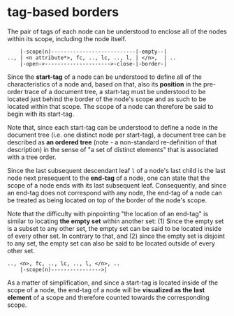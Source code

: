 
<!-- ======================================================================= -->
# tag-based borders

The pair of tags of each node can be understood to enclose all of the nodes
within its scope, including the node itself.

```
    |-scope(n)---------------------------|-empty--|
.., | <n attribute*>, fc, .., lc, .., l, | </n>,  | ..
    |-open->--------------------->-close-|-border-|
```

Since the **start-tag** of a node can be understood to define all of the
characteristics of a node and, based on that, also its **position** in the
pre-order trace of a document tree, a start-tag must be understood to be
located just behind the border of the node's scope and as such to be located
within that scope. The scope of a node can therefore be said to begin with
its start-tag.

Note that, since each start-tag can be understood to define a node in the
document tree (i.e. one distinct node per start-tag), a document tree can
be described as **an ordered tree** (note - a non-standard re-definition
of that description) in the sense of "a set of distinct elements" that is
associated with a tree order.

Since the last subsequent descendant leaf `l` of a node's last child is the
last node next presequent to the **end-tag** of a node, one can state that
the scope of a node ends with its last subsequent leaf. Consequently, and
since an end-tag does not correspond with any node, the end-tag of a node
can be treated as being located on top of the border of the node's scope.

Note that the difficulty with pinpointing "the location of an end-tag" is
similar to locating **the empty set** within another set: (1) Since the empty
set is a subset to any other set, the empty set can be said to be located
inside of every other set. In contrary to that, and (2) since the empty set
is disjoint to any set, the empty set can also be said to be located outside
of every other set.

```
.., <n>, fc, .., lc, .., l, </n>, ..
    |-scope(n)---------------->|
```

As a matter of simplification, and since a start-tag is located inside of the
scope of a node, the end-tag of a node will be **visualized as the last element**
of a scope and therefore counted towards the corresponding scope.
